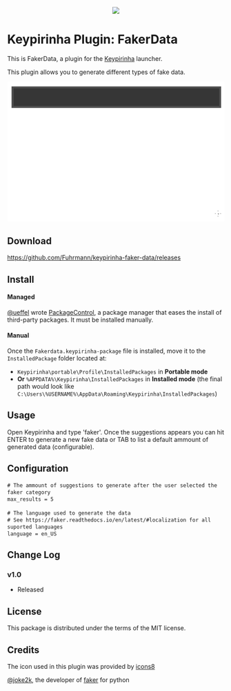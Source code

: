 <p align="center">
  <img src="src/fakerdata.ico" />
</p>

# Keypirinha Plugin: FakerData
This is FakerData, a plugin for the
[Keypirinha](http://keypirinha.com) launcher.

This plugin allows you to generate different types of fake data.

![Demo](usage.gif)

## Download
https://github.com/Fuhrmann/keypirinha-faker-data/releases


## Install
#### Managed

[@ueffel](https://github.com/ueffel) wrote [PackageControl](https://github.com/ueffel/Keypirinha-PackageControl), a package manager that eases the install of third-party packages.
It must be installed manually.

#### Manual
Once the `Fakerdata.keypirinha-package` file is installed,
move it to the `InstalledPackage` folder located at:

* `Keypirinha\portable\Profile\InstalledPackages` in **Portable mode**
* **Or** `%APPDATA%\Keypirinha\InstalledPackages` in **Installed mode** (the
  final path would look like
  `C:\Users\%USERNAME%\AppData\Roaming\Keypirinha\InstalledPackages`)


## Usage
Open Keypirinha and type 'faker'. Once the suggestions appears you can hit ENTER to generate a new fake data or TAB to list a default ammount of generated data (configurable).

## Configuration

```
# The ammount of suggestions to generate after the user selected the faker category
max_results = 5

# The language used to generate the data
# See https://faker.readthedocs.io/en/latest/#localization for all suported languages
language = en_US
```


## Change Log
### v1.0
* Released

## License
This package is distributed under the terms of the MIT license.


## Credits
The icon used in this plugin was provided by [icons8](https://icons8.com)

[@joke2k](https://github.com/joke2k), the developer of [faker](https://github.com/joke2k/faker) for python